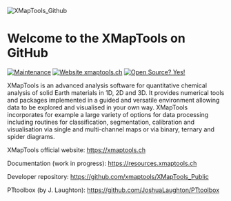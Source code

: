 ![XMapTools_Github](https://user-images.githubusercontent.com/54409312/168419923-f9fb617a-cf67-4d21-bfa1-f76bf5dc351c.png)

# Welcome to the XMapTools on GitHub

[![Maintenance](https://img.shields.io/badge/Maintained%3F-yes-green.svg)](https://github.com/xmaptools/XMapTools_Developers/graphs/commit-activity)
[![Website xmaptools.ch](https://img.shields.io/website-up-down-green-red/http/shields.io.svg)](https://xmaptools.ch)
[![Open Source? Yes!](https://badgen.net/badge/Open%20Source%20%3F/Yes%21/blue?icon=github)](#)

XMapTools is an advanced analysis software for quantitative chemical analysis of solid Earth materials in 1D, 2D and 3D. It provides numerical tools and packages implemented in a guided and versatile environment allowing data to be explored and visualised in your own way. XMapTools incorporates for example a large variety of options for data processing including routines for classification, segmentation, calibration and visualisation via single and multi-channel maps or via binary, ternary and spider diagrams.

XMapTools official website: https://xmaptools.ch

Documentation (work in progress): https://resources.xmaptools.ch  

Developer repository: https://github.com/xmaptools/XMapTools_Public 

PTtoolbox (by J. Laughton): https://github.com/JoshuaLaughton/PTtoolbox
